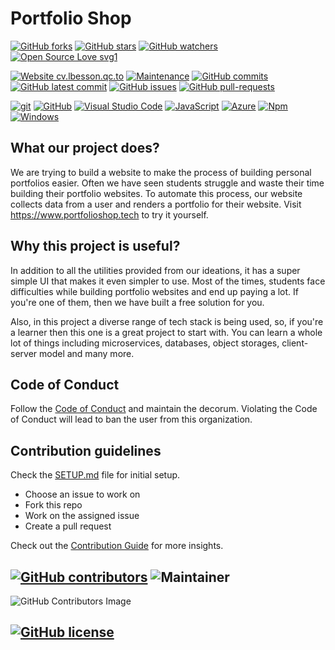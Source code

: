 # Portfolio Shop


[![GitHub forks](https://img.shields.io/github/forks/Portfolio-Shop/portfolioshop.svg?style=social&label=Fork&maxAge=2592000)](https://GitHub.com/Portfolio-Shop/portfolioshop/network/)
[![GitHub stars](https://img.shields.io/github/stars/Portfolio-Shop/portfolioshop.svg?style=social&label=Star&maxAge=2592000)](https://GitHub.com/Portfolio-Shop/portfolioshop/stargazers/)
[![GitHub watchers](https://img.shields.io/github/watchers/Portfolio-Shop/portfolioshop.svg?style=social&label=Watch&maxAge=2592000)](https://GitHub.com/Portfolio-Shop/portfolioshop/watchers/)
[![Open Source Love svg1](https://badges.frapsoft.com/os/v1/open-source.svg?v=103)](https://github.com/ellerbrock/open-source-badges/)

[![Website cv.lbesson.qc.to](https://img.shields.io/website-up-down-green-red/http/www.portfolioshop.tech)](https://www.portfolioshop.tech)
[![Maintenance](https://img.shields.io/badge/Maintained%3F-yes-green.svg)](https://GitHub.com/Portfolio-Shop/portfolioshop/graphs/commit-activity)
[![GitHub commits](https://badgen.net/github/commits/Portfolio-Shop/portfolioshop)](https://GitHub.com/Portfolio-Shop/portfolioshop/commit/)
[![GitHub latest commit](https://badgen.net/github/last-commit/Portfolio-Shop/portfolioshop)](https://GitHub.com/Portfolio-Shop/portfolioshop/commit/)
[![GitHub issues](https://img.shields.io/github/issues/Portfolio-Shop/portfolioshop.svg)](https://GitHub.com/Portfolio-Shop/portfolioshop/issues/)
[![GitHub pull-requests](https://img.shields.io/github/issues-pr/Portfolio-Shop/portfolioshop.svg)](https://GitHub.com/Portfolio-Shop/portfolioshop/pull/)

[![git](https://badgen.net/badge/icon/git?icon=git&label)](https://git-scm.com)
[![GitHub](https://badgen.net/badge/icon/github?icon=github&label)](https://github.com)
[![Visual Studio Code](https://img.shields.io/badge/--007ACC?logo=visual%20studio%20code&logoColor=ffffff)](https://code.visualstudio.com/)
[![JavaScript](https://img.shields.io/badge/--F7DF1E?logo=javascript&logoColor=000)](https://www.javascript.com/)
[![Azure](https://badgen.net/badge/icon/azure?icon=azure&label)](https://azure.microsoft.com)
[![Npm](https://badgen.net/badge/icon/npm?icon=npm&label)](https://https://npmjs.com/)
[![Windows](https://badgen.net/badge/icon/windows?icon=windows&label)](https://microsoft.com/windows/)

## What our project does?

We are trying to build a website to make the process of building personal portfolios easier. Often we have seen students struggle and waste their time building their portfolio websites. To automate this process, our website collects data from a user and renders a portfolio for their website. Visit https://www.portfolioshop.tech to try it yourself.

## Why this project is useful?

In addition to all the utilities provided from our ideations, it has a super simple UI that makes it even simpler to use. Most of the times, students face difficulties while building portfolio websites and end up paying a lot. If you're one of them, then we have built a free solution for you. 

Also, in this project a diverse range of tech stack is being used, so, if you're a learner then this one is a great project to start with. You can learn a whole lot of things including microservices, databases, object storages, client-server model and many more.

## Code of Conduct

Follow the [Code of Conduct](https://github.com/Portfolio-Shop/portfolioshop/blob/master/CODE_OF_CONDUCT.md) and maintain the decorum. Violating the Code of Conduct will lead to ban the user from this organization.

## Contribution guidelines

Check the [SETUP.md](./SETUP.md) file for initial setup.
- Choose an issue to work on
- Fork this repo
- Work on the assigned issue
- Create a pull request

Check out the [Contribution Guide](./CONTRIBUTING.md) for more insights.

## [![GitHub contributors](https://img.shields.io/github/contributors/Portfolio-Shop/portfolioshop.svg)](https://GitHub.com/Naereen/badges/graphs/contributors/) ![Maintainer](https://img.shields.io/badge/maintainers-Sudip%20Mondal%20&%20Ayush%20Tiwari-blue)

![GitHub Contributors Image](https://contrib.rocks/image?repo=Portfolio-Shop/portfolioshop)

## [![GitHub license](https://badgen.net/github/license/Portfolio-Shop/portfolioshop)](https://github.com/Portfolio-Shop/portfolioshop/blob/master/LICENSE)
